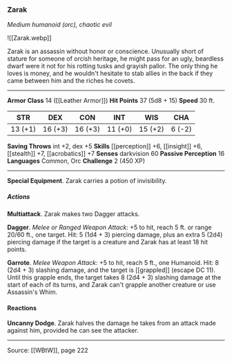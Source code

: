 ### Zarak
_Medium humanoid (orc), chaotic evil_

![[Zarak.webp]]

Zarak is an assassin without honor or conscience. Unusually short of stature for someone of orcish heritage, he might pass for an ugly, beardless dwarf were it not for his rotting tusks and grayish pallor. The only thing he loves is money, and he wouldn't hesitate to stab allies in the back if they came between him and the riches he covets.




---

**Armor Class** 14 ([[Leather Armor]])
**Hit Points** 37 (5d8 + 15)
**Speed** 30 ft.

| STR     | DEX     | CON     | INT     | WIS     | CHA     |
|---------|---------|---------|---------|---------|---------|
| 13 (+1) | 16 (+3) | 16 (+3) | 11 (+0) | 15 (+2) | 6 (-2) |

**Saving Throws** int +2, dex +5
**Skills** [[perception]] +6, [[insight]] +6, [[stealth]] +7, [[acrobatics]] +7
**Senses** darkvision 60
**Passive Perception** 16
**Languages** Common, Orc
**Challenge** 2 (450 XP)

---

**Special Equipment**. Zarak carries a potion of invisibility.

##### Actions
**Multiattack**. Zarak makes two Dagger attacks.

**Dagger**. _Melee or Ranged Weapon Attack:_ +5 to hit, reach 5 ft. or range 20/60 ft., one target. Hit: 5 (1d4 + 3) piercing damage, plus an extra 5 (2d4) piercing damage if the target is a creature and Zarak has at least 18 hit points.

**Garrote**. _Melee Weapon Attack:_ +5 to hit, reach 5 ft., one Humanoid. Hit: 8 (2d4 + 3) slashing damage, and the target is [[grappled]] (escape DC 11). Until this grapple ends, the target takes 8 (2d4 + 3) slashing damage at the start of each of its turns, and Zarak can't grapple another creature or use Assassin's Whim.

#### Reactions
**Uncanny Dodge**. Zarak halves the damage he takes from an attack made against him, provided he can see the attacker.


---

Source: [[WBtW]], page 222